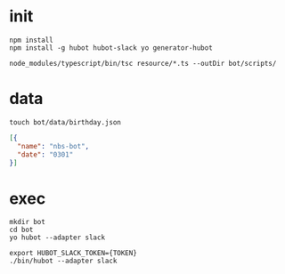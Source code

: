 # init
```
npm install
npm install -g hubot hubot-slack yo generator-hubot

node_modules/typescript/bin/tsc resource/*.ts --outDir bot/scripts/
```

# data
```
touch bot/data/birthday.json
```
```json
[{
  "name": "nbs-bot",
  "date": "0301"
}]
```

# exec
```
mkdir bot
cd bot
yo hubot --adapter slack

export HUBOT_SLACK_TOKEN={TOKEN}
./bin/hubot --adapter slack
```